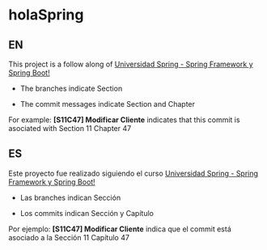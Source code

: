 # holaSpring

## EN

This project is a follow along of [Universidad Spring - Spring Framework y Spring Boot!](https://www.udemy.com/course/universidad-spring-framework-springboot-java-security-rest-webservices/)

- The branches indicate Section

- The commit messages indicate Section and Chapter

For example: **\[S11C47\] Modificar Cliente** indicates that this commit is asociated with Section 11 Chapter 47

## ES

Este proyecto fue realizado siguiendo el curso [Universidad Spring - Spring Framework y Spring Boot!](https://www.udemy.com/course/universidad-spring-framework-springboot-java-security-rest-webservices/)

- Las branches indican Sección

- Los commits indican Sección y Capítulo

Por ejemplo: **\[S11C47\] Modificar Cliente** indica que el commit está asociado a la Sección 11 Capítulo 47
